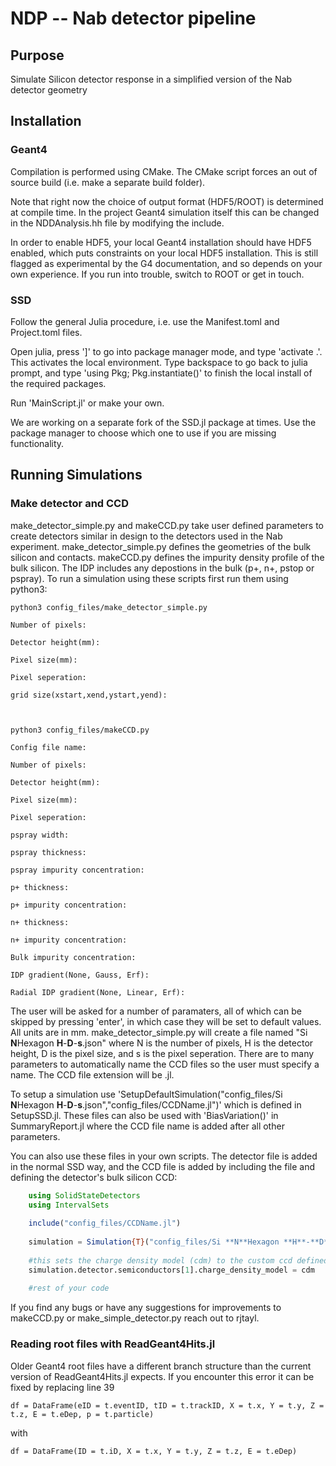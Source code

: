 # NDP -- Nab detector pipeline


## Purpose

Simulate Silicon detector response in a simplified version of the Nab detector geometry

## Installation


### Geant4


Compilation is performed using CMake. The CMake script forces an out of source build (i.e. make a separate build folder).

Note that right now the choice of output format (HDF5/ROOT) is determined at compile time. In the project Geant4 simulation itself this can be changed in the NDDAnalysis.hh file by modifying the include.

In order to enable HDF5, your local Geant4 installation should have HDF5 enabled, which puts constraints on your local HDF5 installation. This is still flagged as experimental by the G4 documentation, and so depends on your own experience. If you run into trouble, switch to ROOT or get in touch.

### SSD

Follow the general Julia procedure, i.e. use the Manifest.toml and Project.toml files.

Open julia, press ']' to go into package manager mode, and type 'activate .'. This activates the local environment. Type backspace to go back to julia prompt, and type 'using Pkg; Pkg.instantiate()' to finish the local install of the required packages.

Run 'MainScript.jl' or make your own.

We are working on a separate fork of the SSD.jl package at times. Use the package manager to choose which one to use if you are missing functionality.

## Running Simulations

### Make detector and CCD

make_detector_simple.py and makeCCD.py take user defined parameters to create detectors similar in design to the detectors used in the Nab experiment. make_detector_simple.py defines the geometries of the bulk silicon and contacts. makeCCD.py defines the impurity density profile of the bulk silicon. The IDP includes any depostions in the bulk (p+, n+, pstop or pspray). To run a simulation using these scripts first run them using python3: 

    python3 config_files/make_detector_simple.py
    
    Number of pixels: 

    Detector height(mm): 

    Pixel size(mm): 

    Pixel seperation: 

    grid size(xstart,xend,ystart,yend): 
    
    
    
    python3 config_files/makeCCD.py
    
    Config file name: 

    Number of pixels: 

    Detector height(mm): 

    Pixel size(mm): 

    Pixel seperation: 

    pspray width: 

    pspray thickness: 

    pspray impurity concentration: 

    p+ thickness: 

    p+ impurity concentration: 

    n+ thickness: 

    n+ impurity concentration: 

    Bulk impurity concentration: 

    IDP gradient(None, Gauss, Erf): 

    Radial IDP gradient(None, Linear, Erf): 
    
The user will be asked for a number of paramaters, all of which can be skipped by pressing 'enter', in which case they will be set to default values. All units are in mm. make_detector_simple.py will create a file named "Si **N**Hexagon **H**-**D**-**s**.json" where N is the number of pixels, H is the detector height, D is the pixel size, and s is the pixel seperation. There are to many parameters to automatically name the CCD files so the user must specify a name. The CCD file extension will be .jl.

To setup a simulation use 'SetupDefaultSimulation("config_files/Si **N**Hexagon **H**-**D**-**s**.json","config_files/CCDName.jl")' which is defined in SetupSSD.jl. These files can also be used with 'BiasVariation()' in SummaryReport.jl where the CCD file name is added after all other parameters.

You can also use these files in your own scripts. The detector file is added in the normal SSD way, and the CCD file is added by including the file and defining the detector's bulk silicon CCD:
```julia
    using SolidStateDetectors
    using IntervalSets
    
    include("config_files/CCDName.jl")
    
    simulation = Simulation{T}("config_files/Si **N**Hexagon **H**-**D**-**s**.json")
    
    #this sets the charge density model (cdm) to the custom ccd defined in CCDName.jl
    simulation.detector.semiconductors[1].charge_density_model = cdm
    
    #rest of your code
```

If you find any bugs or have any suggestions for improvements to makeCCD.py or make_simple_detector.py reach out to rjtayl.

### Reading root files with ReadGeant4Hits.jl

Older Geant4 root files have a different branch structure than the current version of ReadGeant4Hits.jl expects. If you encounter this error it can be fixed by replacing line 39
```
df = DataFrame(eID = t.eventID, tID = t.trackID, X = t.x, Y = t.y, Z = t.z, E = t.eDep, p = t.particle)
```
with 
```
df = DataFrame(ID = t.iD, X = t.x, Y = t.y, Z = t.z, E = t.eDep)
```
